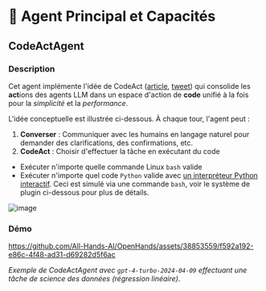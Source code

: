 

# 🧠 Agent Principal et Capacités

## CodeActAgent

### Description

Cet agent implémente l'idée de CodeAct ([article](https://arxiv.org/abs/2402.01030), [tweet](https://twitter.com/xingyaow_/status/1754556835703751087)) qui consolide les **act**ions des agents LLM dans un espace d'action de **code** unifié à la fois pour la _simplicité_ et la _performance_.

L'idée conceptuelle est illustrée ci-dessous. À chaque tour, l'agent peut :

1. **Converser** : Communiquer avec les humains en langage naturel pour demander des clarifications, des confirmations, etc.
2. **CodeAct** : Choisir d'effectuer la tâche en exécutant du code

- Exécuter n'importe quelle commande Linux `bash` valide
- Exécuter n'importe quel code `Python` valide avec [un interpréteur Python interactif](https://ipython.org/). Ceci est simulé via une commande `bash`, voir le système de plugin ci-dessous pour plus de détails.

![image](https://github.com/All-Hands-AI/OpenHands/assets/38853559/92b622e3-72ad-4a61-8f41-8c040b6d5fb3)

### Démo

https://github.com/All-Hands-AI/OpenHands/assets/38853559/f592a192-e86c-4f48-ad31-d69282d5f6ac

_Exemple de CodeActAgent avec `gpt-4-turbo-2024-04-09` effectuant une tâche de science des données (régression linéaire)_.
